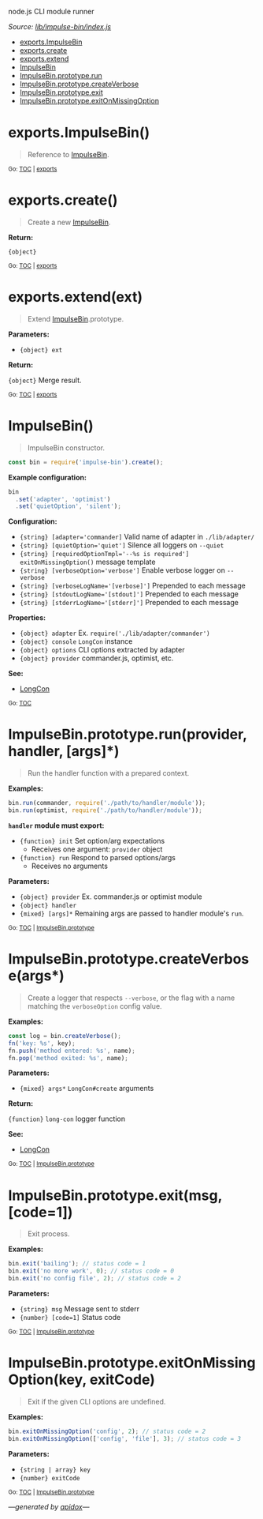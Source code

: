 node.js CLI module runner

_Source: [lib/impulse-bin/index.js](../lib/impulse-bin/index.js)_

<a name="tableofcontents"></a>

- <a name="toc_exportsimpulsebin"></a><a name="toc_exports"></a>[exports.ImpulseBin](#exportsimpulsebin)
- <a name="toc_exportscreate"></a>[exports.create](#exportscreate)
- <a name="toc_exportsextendext"></a>[exports.extend](#exportsextendext)
- <a name="toc_impulsebin"></a>[ImpulseBin](#impulsebin)
- <a name="toc_impulsebinprototyperunprovider-handler-args"></a><a name="toc_impulsebinprototype"></a>[ImpulseBin.prototype.run](#impulsebinprototyperunprovider-handler-args)
- <a name="toc_impulsebinprototypecreateverboseargs"></a>[ImpulseBin.prototype.createVerbose](#impulsebinprototypecreateverboseargs)
- <a name="toc_impulsebinprototypeexitmsg-code1"></a>[ImpulseBin.prototype.exit](#impulsebinprototypeexitmsg-code1)
- <a name="toc_impulsebinprototypeexitonmissingoptionkey-exitcode"></a>[ImpulseBin.prototype.exitOnMissingOption](#impulsebinprototypeexitonmissingoptionkey-exitcode)

<a name="exports"></a>

# exports.ImpulseBin()

> Reference to [ImpulseBin](#impulsebin).

<sub>Go: [TOC](#tableofcontents) | [exports](#toc_exports)</sub>

# exports.create()

> Create a new [ImpulseBin](#impulsebin).

**Return:**

`{object}`

<sub>Go: [TOC](#tableofcontents) | [exports](#toc_exports)</sub>

# exports.extend(ext)

> Extend [ImpulseBin](#impulsebin).prototype.

**Parameters:**

- `{object} ext`

**Return:**

`{object}` Merge result.

<sub>Go: [TOC](#tableofcontents) | [exports](#toc_exports)</sub>

# ImpulseBin()

> ImpulseBin constructor.

```js
const bin = require('impulse-bin').create();
```

**Example configuration:**

```js
bin
  .set('adapter', 'optimist')
  .set('quietOption', 'silent');
```

**Configuration:**

- `{string} [adapter='commander]` Valid name of adapter in `./lib/adapter/`
- `{string} [quietOption='quiet']` Silence all loggers on `--quiet`
- `{string} [requiredOptionTmpl='--%s is required']` `exitOnMissingOption()` message template
- `{string} [verboseOption='verbose']` Enable verbose logger on `--verbose`
- `{string} [verboseLogName='[verbose]']` Prepended to each message
- `{string} [stdoutLogName='[stdout]']` Prepended to each message
- `{string} [stderrLogName='[stderr]']` Prepended to each message

**Properties:**

- `{object} adapter` Ex. `require('./lib/adapter/commander')`
- `{object} console` `LongCon` instance
- `{object} options` CLI options extracted by adapter
- `{object} provider` commander.js, optimist, etc.

**See:**

- [LongCon](https://github.com/codeactual/long-con/blob/master/docs/LongCon.md)

<sub>Go: [TOC](#tableofcontents)</sub>

<a name="impulsebinprototype"></a>

# ImpulseBin.prototype.run(provider, handler, [args]*)

> Run the handler function with a prepared context.

**Examples:**

```js
bin.run(commander, require('./path/to/handler/module'));
bin.run(optimist, require('./path/to/handler/module'));
```

**`handler` module must export:**

- `{function} init` Set option/arg expectations
  - Receives one argument: `provider` object
- `{function} run` Respond to parsed options/args
  - Receives no arguments

**Parameters:**

- `{object} provider` Ex. commander.js or optimist module
- `{object} handler`
- `{mixed} [args]*` Remaining args are passed to handler module's `run`.

<sub>Go: [TOC](#tableofcontents) | [ImpulseBin.prototype](#toc_impulsebinprototype)</sub>

# ImpulseBin.prototype.createVerbose(args*)

> Create a logger that respects `--verbose`, or the flag with a name
matching the `verboseOption` config value.

**Examples:**

```js
const log = bin.createVerbose();
fn('key: %s', key);
fn.push('method entered: %s', name);
fn.pop('method exited: %s', name);
```

**Parameters:**

- `{mixed} args*` `LongCon#create` arguments

**Return:**

`{function}` `long-con` logger function

**See:**

- [LongCon](https://github.com/codeactual/long-con/blob/master/docs/LongCon.md)

<sub>Go: [TOC](#tableofcontents) | [ImpulseBin.prototype](#toc_impulsebinprototype)</sub>

# ImpulseBin.prototype.exit(msg, [code=1])

> Exit process.

**Examples:**

```js
bin.exit('bailing'); // status code = 1
bin.exit('no more work', 0); // status code = 0
bin.exit('no config file', 2); // status code = 2
```

**Parameters:**

- `{string} msg` Message sent to stderr
- `{number} [code=1]` Status code

<sub>Go: [TOC](#tableofcontents) | [ImpulseBin.prototype](#toc_impulsebinprototype)</sub>

# ImpulseBin.prototype.exitOnMissingOption(key, exitCode)

> Exit if the given CLI options are undefined.

**Examples:**

```js
bin.exitOnMissingOption('config', 2); // status code = 2
bin.exitOnMissingOption(['config', 'file'], 3); // status code = 3
```

**Parameters:**

- `{string | array} key`
- `{number} exitCode`

<sub>Go: [TOC](#tableofcontents) | [ImpulseBin.prototype](#toc_impulsebinprototype)</sub>

_&mdash;generated by [apidox](https://github.com/codeactual/apidox)&mdash;_
